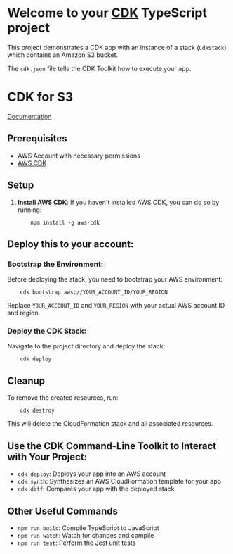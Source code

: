 # Welcome to your [CDK](https://github.com/aws/aws-cdk) TypeScript project

This project demonstrates a CDK app with an instance of a stack (`CdkStack`) which contains an Amazon S3 bucket.

The `cdk.json` file tells the CDK Toolkit how to execute your app.

# CDK for S3

[Documentation](https://docs.aws.amazon.com/cdk/api/v2/docs/aws-cdk-lib.aws_s3.Bucket.html)

## Prerequisites

- AWS Account with necessary permissions
- [AWS CDK](https://docs.aws.amazon.com/cdk/latest/guide/getting_started.html)

## Setup

1. **Install AWS CDK**:
   If you haven't installed AWS CDK, you can do so by running:

    ```
        npm install -g aws-cdk
    ```

## Deploy this to your account:

### Bootstrap the Environment:

Before deploying the stack, you need to bootstrap your AWS environment:

```
    cdk bootstrap aws://YOUR_ACCOUNT_ID/YOUR_REGION
```

Replace `YOUR_ACCOUNT_ID` and `YOUR_REGION` with your actual AWS account ID and region.

### Deploy the CDK Stack:

Navigate to the project directory and deploy the stack:

```
    cdk deploy
```

## Cleanup

To remove the created resources, run:

```
    cdk destroy
```

This will delete the CloudFormation stack and all associated resources.

## Use the CDK Command-Line Toolkit to Interact with Your Project:

- `cdk deploy`: Deploys your app into an AWS account
- `cdk synth`: Synthesizes an AWS CloudFormation template for your app
- `cdk diff`: Compares your app with the deployed stack

## Other Useful Commands

- `npm run build`: Compile TypeScript to JavaScript
- `npm run watch`: Watch for changes and compile
- `npm run test`: Perform the Jest unit tests
